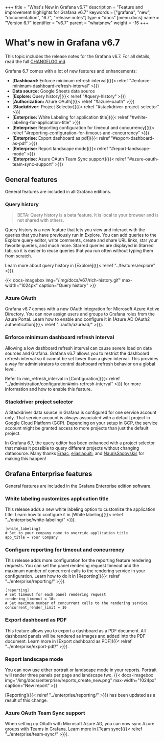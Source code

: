 +++
title = "What's New in Grafana v6.7"
description = "Feature and improvement highlights for Grafana v6.7"
keywords = ["grafana", "new", "documentation", "6.7", "release notes"]
type = "docs"
[menu.docs]
name = "Version 6.7"
identifier = "v6.7"
parent = "whatsnew"
weight = -16
+++

# What's new in Grafana v6.7

This topic includes the release notes for the Grafana v6.7. For all details, read the full [CHANGELOG.md](https://github.com/grafana/grafana/blob/master/CHANGELOG.md).

Grafana 6.7 comes with a lot of new features and enhancements:

- [**Dashboard:** Enforce minimum refresh interval]({{< relref "#enforce-minimum-dashboard-refresh-interval" >}})
- **Data source:** Google Sheets data source 
- [**Explore:** Query history]({{< relref "#query-history" >}})
- [**Authorization:** Azure OAuth]({{< relref "#azure-oauth" >}})
- [**Stackdriver:** Project Selector]({{< relref "#stackdriver-project-selector" >}})
- [**Enterprise:** White Labeling for application title]({{< relref "#white-labeling-for-application-title" >}})
- [**Enterprise:** Reporting configuration for timeout and concurrency]({{< relref "#reporting-configuration-for-timeout-and-concurrency" >}})
- [**Enterprise:** Export dashboard as pdf]({{< relref "#export-dashboard-as-pdf" >}})
- [**Enterprise:** Report landscape mode]({{< relref "#report-landscape-mode" >}})
- [**Enterprise:** Azure OAuth Team Sync support]({{< relref "#azure-oauth-team-sync-support" >}})

## General features

General features are included in all Grafana editions.

### Query history
> BETA: Query history is a beta feature. It is local to your browser and is not shared with others.

Query history is a new feature that lets you view and interact with the queries that you have previously run in Explore. You can add queries to the Explore query editor,  write comments, create and share URL links, star your favorite queries, and much more. Starred queries are displayed in Starred tab, so it is easier to reuse queries that you run often without typing them from scratch.

Learn more about query history in [Explore]({{< relref "../features/explore" >}}).

{{< docs-imagebox img="/img/docs/v67/rich-history.gif" max-width="1024px" caption="Query history" >}}

### Azure OAuth
Grafana v6.7 comes with a new OAuth integration for Microsoft Azure Active Directory. You can now assign users and groups to Grafana roles from the Azure Portal. Learn how to enable and configure it in [Azure AD OAuth2 authentication]({{< relref "../auth/azuread/" >}}).

### Enforce minimum dashboard refresh interval

Allowing a low dashboard refresh interval can cause severe load on data sources and Grafana. Grafana v6.7 allows you to restrict the dashboard refresh interval so it cannot be set lower than a given interval. This provides a way for administrators to control dashboard refresh behavior on a global level.

Refer to min_refresh_interval in [Configuration]({{< relref "../administration/configuration#min-refresh-interval" >}}) for more information and how to enable this feature.

### Stackdriver project selector

A Stackdriver data source in Grafana is configured for one service account only. That service account is always associated with a default project in Google Cloud Platform (GCP). Depending on your setup in GCP, the service account might be granted access to more projects than just the default project. 

In Grafana 6.7, the query editor has been enhanced with a project selector that makes it possible to query different projects without changing datasource. Many thanks [Eraac](https://github.com/Eraac), [eliaslaouiti](https://github.com/eliaslaouiti), and [NaurisSadovskis](https://github.com/NaurisSadovskis) for making this happen! 

## Grafana Enterprise features

General features are included in the Grafana Enterprise edition software.

### White labeling customizes application title
This release adds a new white labeling option to customize the application title. Learn how to configure it in [White labeling]({{< relref "../enterprise/white-labeling/" >}}).

```
[white_labeling]
# Set to your company name to override application title
app_title = Your Company
```

### Configure reporting for timeout and concurrency

This release adds more configuration for the reporting feature rendering requests. You can set the panel rendering request timeout and the maximum number of concurrent calls to the rendering service in your configuration. Learn how to do it in [Reporting]({{< relref "../enterprise/reporting/" >}}).

```
[reporting]
# Set timeout for each panel rendering request
rendering_timeout = 10s
# Set maximum number of concurrent calls to the rendering service
concurrent_render_limit = 10
```

### Export dashboard as PDF

This feature allows you to export a dashboard as a PDF document. All dashboard panels will be rendered as images and added into the PDF document. Learn more in [Export dashboard as PDF]({{< relref "../enterprise/export-pdf/" >}}).

### Report landscape mode

You can now use either portrait or landscape mode in your reports. Portrait will render three panels per page and landscape two.
{{< docs-imagebox img="/img/docs/enterprise/reports_create_new.png" max-width="1024px" caption="New report" >}}

[Reporting]({{< relref "../enterprise/reporting/" >}}) has been updated as a result of this change.

### Azure OAuth Team Sync support
When setting up OAuth with Microsoft Azure AD, you can now sync Azure groups with Teams in Grafana.
Learn more in [Team sync]({{< relref "../enterprise/team-sync/" >}}).
